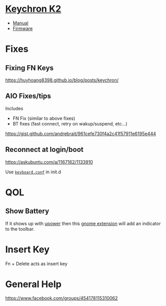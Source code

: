 # [Keychron K2](https://www.keychron.com/products/keychron-k2-hot-swappable-wireless-mechanical-keyboard)

* [Manual](https://www.keychron.com/pages/k2-user-manual-1)
* [Firmware](https://www.keychron.com/pages/special-firmware-for-k2)

# Fixes

## Fixing FN Keys

https://huyhoang8398.github.io/blog/posts/keychron/

## AIO Fixes/tips

Includes

* FN Fix (similar to above fixes)
* BT fixes (fast connect, retry on wakup/suspend, etc...)

https://gist.github.com/andrebrait/961cefe730f4a2c41f57911e6195e444

## Reconnect at login/boot

https://askubuntu.com/a/1167162/1133910

Use [`keyboard.conf`](/peripherals/keyboard.conf) in init.d

# QOL

## Show Battery

If it shows up with [upower](https://github.com/IulianDita/keychron/blob/master/k2.md#battery) then this [gnome extension](https://extensions.gnome.org/extension/5165/upower-battery/) will add an indicator to the toolbar.

# Insert Key

Fn + Delete acts as insert key

# General Help

https://www.facebook.com/groups/454178115310062

